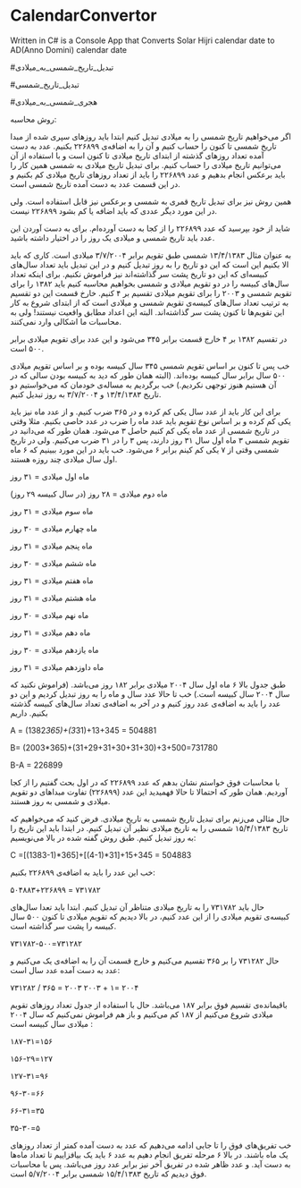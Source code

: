 # CalendarConvertor

Written in C# is a Console App that Converts Solar Hijri calendar date to AD(Anno Domini) calendar date

#تبدیل_تاریخ_شمسی_به_میلادی

#تبدیل_تاریخ_شمسی

#هجری_شمسی_به_میلادی


روش محاسبه:

اگر می‌خواهیم تاریخ شمسی را به میلادی تبدیل کنیم ابتدا باید روزهای سپری شده از مبدا تاریخ شمسی تا کنون را حساب کنیم و آن را به اضافه‌‌ی ۲۲۶۸۹۹ بکنیم. عدد به دست آمده تعداد روزهای گذشته از ابتدای تاریخ میلادی تا کنون است و با استفاده از آن می‌توانیم تاریخ میلادی را حساب کنیم. برای تبدیل تاریخ میلادی به شمسی همین کار را باید برعکس انجام بدهیم و عدد ۲۲۶۸۹۹ را باید از تعداد روزهای تاریخ میلادی کم بکنیم و در این قسمت عدد به دست آمده تاریخ شمسی است.

همین روش نیز برای تبدیل تاریخ قمری به شمسی و برعکس نیز قابل استفاده است. ولی در این مورد دیگر عددی که باید اضافه یا کم بشود ۲۲۶۸۹۹ نیست.

شاید از خود بپرسید که عدد ۲۲۶۸۹۹ را از کجا به دست آورده‌‌ام. برای به دست آوردن این عدد باید تاریخ شمسی و میلادی یک روز را در اختیار داشته باشید.

به عنوان مثال ۱۳/۴/۱۳۸۳ شمسی طبق تقویم برابر ۳/۷/۲۰۰۴ میلادی است. کاری که باید الا بکنیم این است که این دو تاریخ را به روز تبدیل کنیم و در این تبدیل باید تعداد سال‌های کبیسه‌ای که این دو تاریخ پشت سر گذاشته‌اند نیز فراموش نکنیم. برای اینکه تعداد سال‌های کبیسه را در دو تقویم میلادی و شمسی بخواهیم محاسبه کنیم باید ۱۳۸۲ را برای تقویم شمسی و ۲۰۰۳ را برای تقویم میلادی تقسیم بر ۴ کنیم. خارخ قسمت این دو تقسیم به ترتیب تعداد سال‌های کبیسه‌ی تقویم شمسی و میلادی است که از ابتدای شروع به کار این تقویم‌ها تا کنون پشت سر گذاشته‌اند. البته این اعداد مطابق واقعیت نیستند! ولی به محاسبات ما اشکالی وارد نمی‌کنند.

در تقسیم ۱۳۸۲ بر ۴ خارج قسمت برابر ۳۴۵ می‌شود و این عدد برای تقویم میلادی برابر ۵۰۰ است.

خب پس تا کنون بر اساس تقویم شمسی ۳۴۵ سال کبیسه بوده و بر اساس تقویم میلادی ۵۰۰ سال برابر سال کبیسه بوده‌اند. 
(البته همان طور که دید به کبیسه بودن سالی که در آن هستیم هنوز توجهی نکردیم.) خب برگردیم به مساله‌ی خودمان که می‌خواستیم دو تاریخ ۱۳/۴/۱۳۸۳ و ۳/۷/۲۰۰۴ به روز تبدیل کنیم.

برای این کار باید از عدد سال یکی کم کرده و در ۳۶۵ ضرب کنیم. و از عدد ماه نیز باید یکی کم کرده و بر اساس نوع تقویم باید عدد ماه را ضرب در عدد خاصی بکنیم. مثلا وقتی در تاریخ شمسی از عدد ماه یکی کم کنیم حاصل ۳ می‌شود. همان طور که می‌دانید در تقویم شمسی ۳ ماه اول سال ۳۱ روز دارند، پس ۳ را در ۳۱ ضرب می‌کنیم. ولی در تاریخ شمسی وقتی از ۷ یکی کم کینم برابر ۶ می‌شود. خب باید در این مورد ببینیم که ۶ ماه اول سال میلادی چند روزه هستند.

ماه اول میلادی = ۳۱ روز

ماه دوم میلادی = ۲۸ روز (در سال کبیسه ۲۹ روز)

ماه سوم میلادی = ۳۱ روز

ماه چهارم میلادی = ۳۰ روز

ماه پنجم میلادی = ۳۱ روز

ماه ششم میلادی = ۳۰ روز

ماه هفتم میلادی = ۳۱ روز

ماه هشتم میلادی = ۳۱ روز

ماه نهم میلادی = ۳۰ روز

ماه دهم میلادی = ۳۱ روز

ماه یازدهم میلادی = ۳۰ روز

ماه داوزدهم میلادی = ۳۱ روز

طبق جدول بالا ۶ ماه اول سال ۲۰۰۴ میلادی برابر ۱۸۲ روز می‌باشد. (فراموش نکنید که سال ۲۰۰۴ سال کبیسه است.) خب تا حالا عدد سال و ماه را به روز تبدیل کردیم و این دو عدد را باید به اضافه‌ی عدد روز کنیم و در آخر به اضافه‌ی تعداد سال‌های کبیسه گذشته بکنیم. داریم

A = (1382*365)+(3*31)+13+345 = 504881 

B= (2003*365)+(31+29+31+30+31+30)+3+500=731780 

B-A = 226899 

با محاسبات فوق خواستم نشان بدهم که عدد ۲۲۶۸۹۹ که در اول بحث گفتیم را از کجا آوردیم. همان طور که احتمالا تا حالا فهمیدید این عدد (۲۲۶۸۹۹) تفاوت مبداهای دو تقویم میلادی و شمسی به روز هستند.

حال مثالی می‌زنم برای تبدیل تاریخ شمسی به تاریخ میلادی. فرض کنید که می‌خواهیم که تاریخ ۱۵/۴/۱۳۸۳ شمسی را به تاریخ میلادی نظیر آن تبدیل کنیم. در ابتدا باید این تاریخ را به روز تبدیل کنیم. طبق روش گفته شده در بالا می‌نویسیم:
 
C =[(1383-1)*365]+[(4-1)*31]+15+345 = 504883 

خب این عدد را باید به اضافه‌ی ۲۲۶۸۹۹ بکنیم:

۵۰۴۸۸۳+۲۲۶۸۹۹ = ۷۳۱۷۸۲

حال باید ۷۳۱۷۸۲ را به تاریخ میلادی متناظر آن تبدیل کنیم.
ابتدا باید تعدا سال‌های کبیسه‌ی تقویم میلادی را از این عدد کنیم، در بالا دیدیم که تقویم میلادی تا کنون ۵۰۰ سال کبیسه را پشت سر گذاشته است.

۷۳۱۷۸۲-۵۰۰=۷۳۱۲۸۲

حال ۷۳۱۲۸۲ را بر ۳۶۵ تقسیم می‌کنیم و خارج قسمت آن را به اضافه‌ی یک می‌کنیم و عدد به دست آمده عدد سال است:

۷۳۱۲۸۲ / ۳۶۵ = ۲۰۰۳ ۲۰۰۳ + ۱= ۲۰۰۴

باقیمانده‌ی تقسیم فوق برابر ۱۸۷ می‌باشد. حال با استفاده از جدول تعداد روز‌های تقویم میلادی شروع می‌کنیم از ۱۸۷ کم می‌کنیم و باز هم فراموش نمی‌کنیم که سال ۲۰۰۴ میلادی سال کبیسه است :

۱۸۷-۳۱=۱۵۶

۱۵۶-۲۹=۱۲۷

۱۲۷-۳۱=۹۶

۹۶-۳۰=۶۶

۶۶-۳۱=۳۵

۳۵-۳۰=۵

خب تفریق‌های فوق را تا جایی ادامه می‌دهیم که عدد به دست آمده کمتر از تعداد روزهای یک ماه باشند. در بالا ۶ مرحله تفریق انجام دهیم به عدد ۶ باید یک بیافزاییم تا تعداد ماه‌ها به دست آید. و عدد ظاهر شده در تفریق آخر نیز برابر عدد روز می‌باشد. پس با محاسبات فوق دیدیم که تاریخ ۱۵/۴/۱۳۸۳ شمسی برابر ۵/۷/۲۰۰۴ است.

